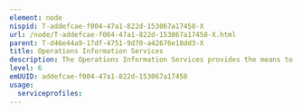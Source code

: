 ```yaml
---
element: node
nispid: T-addefcae-f004-47a1-822d-153067a17458-X
url: /node/T-addefcae-f004-47a1-822d-153067a17458-X.html
parent: T-d46e44a9-17df-4751-9d70-a42676e18dd3-X
title: Operations Information Services
description: The Operations Information Services provides the means to discover, identify, access and disseminate operationally relevant information and data. This information includes, but is not limited to, Battlespace Objects, Battlespace Events and Tracks.
level: 6
emUUID: addefcae-f004-47a1-822d-153067a17458
usage:
  serviceprofiles:
---
```

